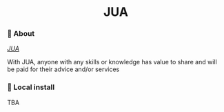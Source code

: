 <h1 align="center">JUA</h1>

### :dart: About ###

*[JUA](#)*

With JUA, anyone with any skills or knowledge has value to share and will be
paid for their advice and/or services

### :runner: Local install
TBA
